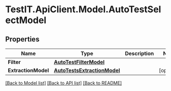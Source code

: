 # TestIT.ApiClient.Model.AutoTestSelectModel

## Properties

Name | Type | Description | Notes
------------ | ------------- | ------------- | -------------
**Filter** | [**AutoTestFilterModel**](AutoTestFilterModel.md) |  | 
**ExtractionModel** | [**AutoTestsExtractionModel**](AutoTestsExtractionModel.md) |  | [optional] 

[[Back to Model list]](../README.md#documentation-for-models) [[Back to API list]](../README.md#documentation-for-api-endpoints) [[Back to README]](../README.md)

